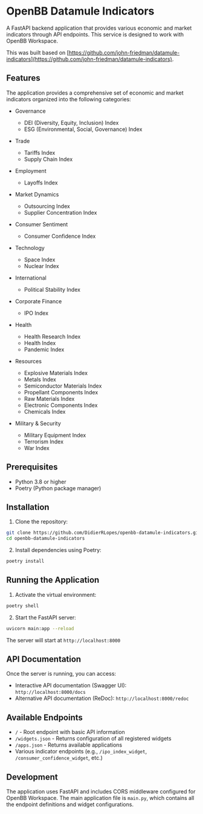 # OpenBB Datamule Indicators

A FastAPI backend application that provides various economic and market indicators through API endpoints. This service is designed to work with OpenBB Workspace.

This was built based on [https://github.com/john-friedman/datamule-indicators](https://github.com/john-friedman/datamule-indicators).

## Features

The application provides a comprehensive set of economic and market indicators organized into the following categories:

- Governance
  - DEI (Diversity, Equity, Inclusion) Index
  - ESG (Environmental, Social, Governance) Index

- Trade
  - Tariffs Index
  - Supply Chain Index

- Employment
  - Layoffs Index

- Market Dynamics
  - Outsourcing Index
  - Supplier Concentration Index

- Consumer Sentiment
  - Consumer Confidence Index

- Technology
  - Space Index
  - Nuclear Index

- International
  - Political Stability Index

- Corporate Finance
  - IPO Index

- Health
  - Health Research Index
  - Health Index
  - Pandemic Index

- Resources
  - Explosive Materials Index
  - Metals Index
  - Semiconductor Materials Index
  - Propellant Components Index
  - Raw Materials Index
  - Electronic Components Index
  - Chemicals Index

- Military & Security
  - Military Equipment Index
  - Terrorism Index
  - War Index

## Prerequisites

- Python 3.8 or higher
- Poetry (Python package manager)

## Installation

1. Clone the repository:

```bash
git clone https://github.com/DidierRLopes/openbb-datamule-indicators.git
cd openbb-datamule-indicators
```

2. Install dependencies using Poetry:

```bash
poetry install
```

## Running the Application

1. Activate the virtual environment:

```bash
poetry shell
```

2. Start the FastAPI server:

```bash
uvicorn main:app --reload
```

The server will start at `http://localhost:8000`

## API Documentation

Once the server is running, you can access:

- Interactive API documentation (Swagger UI): `http://localhost:8000/docs`
- Alternative API documentation (ReDoc): `http://localhost:8000/redoc`

## Available Endpoints

- `/` - Root endpoint with basic API information
- `/widgets.json` - Returns configuration of all registered widgets
- `/apps.json` - Returns available applications
- Various indicator endpoints (e.g., `/ipo_index_widget`, `/consumer_confidence_widget`, etc.)

## Development

The application uses FastAPI and includes CORS middleware configured for OpenBB Workspace. The main application file is `main.py`, which contains all the endpoint definitions and widget configurations.
